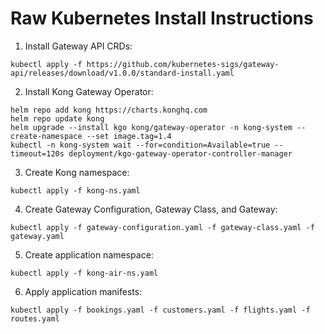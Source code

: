 # Raw Kubernetes Install Instructions

1. Install Gateway API CRDs:

```
kubectl apply -f https://github.com/kubernetes-sigs/gateway-api/releases/download/v1.0.0/standard-install.yaml
```

2. Install Kong Gateway Operator:

```
helm repo add kong https://charts.konghq.com
helm repo update kong
helm upgrade --install kgo kong/gateway-operator -n kong-system --create-namespace --set image.tag=1.4
kubectl -n kong-system wait --for=condition=Available=true --timeout=120s deployment/kgo-gateway-operator-controller-manager
```

3. Create Kong namespace:

```
kubectl apply -f kong-ns.yaml
```

4. Create Gateway Configuration, Gateway Class, and Gateway:

```
kubectl apply -f gateway-configuration.yaml -f gateway-class.yaml -f gateway.yaml
```

5. Create application namespace:

```
kubectl apply -f kong-air-ns.yaml
```

6. Apply application manifests:

```
kubectl apply -f bookings.yaml -f customers.yaml -f flights.yaml -f routes.yaml
```